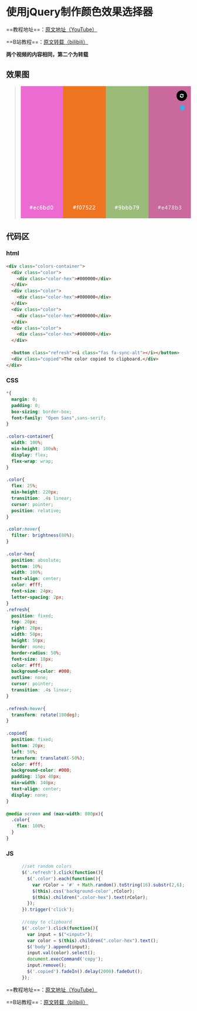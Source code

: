 # 使用jQuery制作颜色效果选择器
==教程地址==：[原文地址（YouTube）](https://youtu.be/0579erpnkLs)

==B站教程==：[原文转载（bilibili）](https://www.bilibili.com/video/av96548408)

**两个视频的内容相同，第二个为转载**

## 效果图
>![演示图片](演示.gif)

## 代码区

### html
```html
<div class="colors-container">
  <div class="color">
    <div class="color-hex">#000000</div>
  </div>
  <div class="color">
    <div class="color-hex">#000000</div>
  </div>
  <div class="color">
    <div class="color-hex">#000000</div>
  </div>
  <div class="color">
    <div class="color-hex">#000000</div>
  </div>

  <button class="refresh"><i class="fas fa-sync-alt"></i></button>
  <div class="copied">The color copied to clipboard.</div>
</div>
```
### CSS
```css
*{
  margin: 0;
  padding: 0;
  box-sizing: border-box;
  font-family: "Open Sans",sans-serif;
}

.colors-container{
  width: 100%;
  min-height: 100vh;
  display: flex;
  flex-wrap: wrap;
}

.color{
  flex: 25%;
  min-height: 220px;
  transition: .4s linear;
  cursor: pointer;
  position: relative;
}

.color:hover{
  filter: brightness(80%);
}

.color-hex{
  position: absolute;
  bottom: 10%;
  width: 100%;
  text-align: center;
  color: #fff;
  font-size: 24px;
  letter-spacing: 2px;
}
.refresh{
  position: fixed;
  top: 20px;
  right: 20px;
  width: 50px;
  height: 50px;
  border: none;
  border-radius: 50%;
  font-size: 18px;
  color: #fff;
  background-color: #000;
  outline: none;
  cursor: pointer;
  transition: .4s linear;
}

.refresh:hover{
  transform: rotate(180deg);
}

.copied{
  position: fixed;
  bottom: 20px;
  left: 50%;
  transform: translateX(-50%);
  color: #fff;
  background-color: #000;
  padding: 15px 40px;
  min-width: 340px;
  text-align: center;
  display: none;
}

@media screen and (max-width: 800px){
  .color{
    flex: 100%;
  }
}
```
### JS
```javascript
      //set random colors
      $('.refresh').click(function(){
        $('.color').each(function(){
          var rColor = '#' + Math.random().toString(16).substr(2,6);
          $(this).css('background-color',rColor);
          $(this).children(".color-hex").text(rColor);
        });
      }).trigger('click');

      //copy to clipboard
      $('.color').click(function(){
        var input = $("<input>");
        var color = $(this).children(".color-hex").text();    
        $('body').append(input);
        input.val(color).select();
        document.execCommand('copy');
        input.remove();
        $('.copied').fadeIn().delay(2000).fadeOut();
      });
```
==教程地址==：[原文地址（YouTube）](https://youtu.be/0579erpnkLs)

==B站教程==：[原文转载（bilibili）](https://www.bilibili.com/video/av96548408)